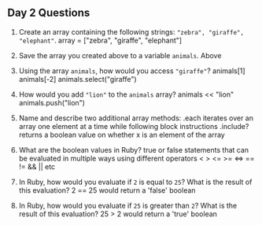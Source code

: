 ## Day 2 Questions

1. Create an array containing the following strings: `"zebra", "giraffe", "elephant"`.
array = ["zebra", "giraffe", "elephant"]

1. Save the array you created above to a variable `animals`.
Above
1. Using the array `animals`, how would you access `"giraffe"`?
animals[1]
animals[-2]
animals.select("giraffe")

1. How would you add `"lion"` to the `animals` array?
animals << "lion"
animals.push("lion")

1. Name and describe two additional array methods:
.each iterates over an array one element at a time while following block instructions
.include? returns a boolean value on whether x is an element of the array

1. What are the boolean values in Ruby?
true or false statements that can be evaluated in multiple ways using different operators
< > <= >= <=> == != && || etc

1. In Ruby, how would you evaluate if `2` is equal to `25`? What is the result of this evaluation?
2 == 25 would return a 'false' boolean

1. In Ruby, how would you evaluate if `25` is greater than `2`? What is the result of this evaluation?
25 > 2 would return a 'true' boolean
